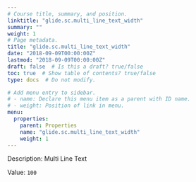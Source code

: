 ```yaml
---
# Course title, summary, and position.
linktitle: "glide.sc.multi_line_text_width"
summary: ""
weight: 1
# Page metadata.
title: "glide.sc.multi_line_text_width"
date: "2018-09-09T00:00:00Z"
lastmod: "2018-09-09T00:00:00Z"
draft: false  # Is this a draft? true/false
toc: true  # Show table of contents? true/false
type: docs  # Do not modify.

# Add menu entry to sidebar.
# - name: Declare this menu item as a parent with ID name.
# - weight: Position of link in menu.
menu:
  properties:
    parent: Properties
    name: "glide.sc.multi_line_text_width"
    weight: 1
---
```


Description: Multi Line Text


Value: `100`